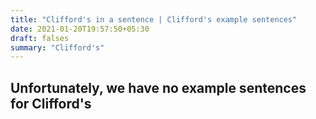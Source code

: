 ```yaml
---
title: "Clifford's in a sentence | Clifford's example sentences"
date: 2021-01-20T19:57:50+05:30
draft: falses
summary: "Clifford's"
---
```

## Unfortunately, we have no example sentences for Clifford's                 
